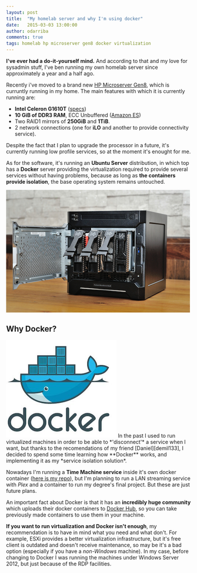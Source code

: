 ```yaml
---
layout: post
title:  "My homelab server and why I'm using docker"
date:   2015-03-03 13:00:00
author: odarriba
comments: true
tags: homelab hp microserver gen8 docker virtualization
---
```


**I've ever had a do-it-yourself mind.** And according to that and my love for sysadmin stuff, I've ben running my own homelab server since approximately a year and a half ago.

Recently i've moved to a brand new [HP Microserver Gen8][hpmicro], which is curruntly running in my home. The main features with which it is currently running are:

* **Intel Celeron G1610T** ([specs][celeronspecs])
* **10 GiB of DDR3 RAM**, ECC Unbuffered ([Amazon ES][ramlink])
* Two RAID1 mirrors of **250GiB** and **1TiB**.
* 2 network connections (one for **iLO** and another to provide connectivity service).

Despite the fact that I plan to upgrade the processor in a future, it's currently running low profile services, so at the moment it's enought for me.
<!--more-->
As for the software, it's running an **Ubuntu Server** distribution, in which top has a **Docker** server providing the virtualization required to provide several services without having problems, because as long as **the containers provide isolation**, the base operating system remains untouched.

<img title='An HP Microserver Gen8' src='/assets/posts/microserver.jpg' class='center-block md-size' />

## Why Docker?
<img title='Docker' src='/assets/posts/docker.jpg' class='pull-right sm-size' />
In the past I used to run virtualized machines in order to be able to *'disconnect'* a service when I want, but thanks to the recomendations of my friend [Daniel][demil133], I decided to spend some time learning how **Docker** works, and implementing it as my *service isolation solution*.

Nowadays I'm running a **Time Machine service** inside it's own docker container ([here is my repo][timemachine-repo]), but I'm planning to run a LAN streaming service with *Plex* and a container to run my degree's final project. But these are just future plans.

An important fact about Docker is that it has an **incredibly huge community** which uploads their docker containers to [Docker Hub][docker-hub], so you can take previously made containers to use them in your machine.

**If you want to run virtualization and Docker isn't enough**, my recommendation is to have in mind what you need and what don't. For example, ESXi provides a better virtualization infrastructure, but it's free client is outdated and doesn't receive maintenance, so may be it's a bad option (especially if you have a *non-Windows* machine). In my case, before changing to Docker I was running the machines under Windows Server 2012, but just because of the RDP facilities.

[celeronspecs]:	http://ark.intel.com/products/71074/Intel-Celeron-Processor-G1610T-2M-Cache-2_30-GHz
[hpmicro]:	http://www8.hp.com/uk/en/products/proliant-servers/product-detail.html?oid=5384977&jumpid=reg_r1002_uken_c-001_title_r0002
[ramlink]:	http://www.amazon.es/gp/product/B008LMNHB8
[demil133]:	https://github.com/demil133
[timemachine-repo]:	https://github.com/odarriba/docker-timemachine
[docker-hub]: https://hub.docker.com/